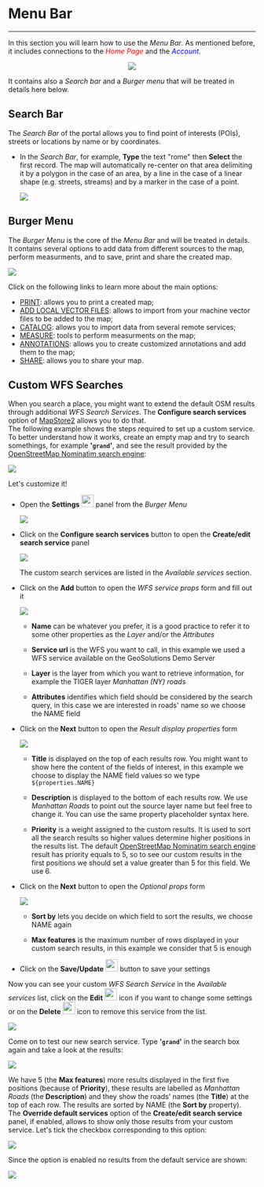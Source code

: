 # Menu Bar
**********

In this section you will learn how to use the *Menu Bar*. As mentioned before, it includes connections to the <span style="color:red">*Home Page*</span> and the <span style="color:blue">*Account*</span>.

   <p align = "center" > <img src="../img/menu-bar.jpg" style="max-width:500px;" /></p>

It contains also a *Search bar* and a *Burger menu* that will be treated in details here below.

Search Bar
----------
The *Search Bar* of the portal allows you to find point of interests (POIs), streets or locations by name or by coordinates.

* In the *Search Bar*, for example, **Type** the text "rome" then **Select** the first record. The map will automatically re-center on that area delimiting it by a polygon in the case of an area, by a line in the case of a linear shape (e.g. streets, streams) and by a marker in the case of a point.

    <img src="../img/rome.jpg" style="max-width:650px;" />

Burger Menu
-----------
The *Burger Menu* is the core of the *Menu Bar* and will be treated in details. It contains several options to add data from different sources to the map, perform measurments, and to save, print and share the created map.

<img src="../img/menu-options.jpg" style="max-height:500px;" />

<br>

Click on the following links to learn more about the main options:

* [PRINT](print.md): allows you to print a created map;
* [ADD LOCAL VECTOR FILES](local-files.md): allows to import from your machine vector files to be added to  the map;
* [CATALOG](catalog.md): allows you to import data from several remote services;
* [MEASURE](measure.md): tools to perform measurments on the map;
* [ANNOTATIONS](annotations.md): allows you to create customized annotations and add them to the map;
* [SHARE](share.md): allows you to share your map.

Custom WFS Searches
-------------------

When you search a place, you might want to extend the default OSM results through additional *WFS Search Services*. The **Configure search services** option of [MapStore2](https://mapstore2.geo-solutions.it/mapstore/#/) allows you to do that.
<br>
The following example shows the steps required to set up a custom service.
<br>
To better understand how it works, create an empty map and try to search somethings, for example **'`grand`'**, and see the result provided by the [OpenStreetMap Nominatim search engine](https://nominatim.openstreetmap.org/):

<img src="../img/default-osm-search.jpg" />

Let's customize it!

* Open the **Settings** <img src="../img/settings-icon.jpg" style="width:25px" /> panel from the *Burger Menu*

    <img src="../img/settings-panel.jpg" style="max-height:500px;" />

* Click on the **Configure search services** button to open the **Create/edit search service** panel

    <img src="../img/create-edit-service-panel.jpg" style="max-height:500px;" />

    The custom search services are listed in the *Available services* section.

* Click on the **Add** button to open the *WFS service props* form and fill out it

    <img src="../img/wfs-service-props-form.jpg" style="max-height:500px;" />

    - **Name** can be whatever you prefer, it is a good practice to refer it to some other properties as the *Layer* and/or the *Attributes*

    - **Service url** is the WFS you want to call, in this example we used a WFS service available on the GeoSolutions Demo Server

    - **Layer** is the layer from which you want to retrieve information, for example the TIGER layer *Manhattan (NY) roads*

    - **Attributes** identifies which field should be considered by the search query, in this case we are interested in roads' name so we choose the NAME field

* Click on the **Next** button to open the *Result display properties* form

    <img src="../img/result-display-properties-form.jpg" style="max-height:500px;" />

    - **Title** is displayed on the top of each results row. You might want to show here the content of the fields of interest, in this example we choose to display the NAME field values so we type `${properties.NAME}`

    - **Description** is displayed to the bottom of each results row. We use *Manhattan Roads* to point out the source layer name but feel free to change it. You can use the same property placeholder syntax here.

    - **Priority** is a weight assigned to the custom results. It is used to sort all the search results so higher values determine higher positions in the results list. The default [OpenStreetMap Nominatim search engine](https://nominatim.openstreetmap.org/) result has priority equals to 5, so to see our custom results in the first positions we should set a value greater than 5 for this field. We use 6.

* Click on the **Next** button to open the *Optional props* form

    <img src="../img/optional-props-form.jpg" style="max-height:500px;" />

    - **Sort by** lets you decide on which field to sort the results, we choose NAME again

    - **Max features** is the maximum number of rows displayed in your custom search results, in this example we consider that 5 is enough

* Click on the **Save/Update** <img src="../img/save-update-button.jpg" style="height:25px" /> button to save your settings

Now you can see your custom *WFS Search Service* in the *Available services* list, click on the **Edit** <img src="../img/edit-service-icon.jpg" style="height:25px" /> icon if you want to change some settings or on the **Delete** <img src="../img/delete-service-icon.jpg" style="height:25px" /> icon to remove this service from the list.

<img src="../img/wfs-services-list.jpg" style="max-height:500px;" />

Come on to test our new search service. Type **'`grand`'** in the search box again and take a look at the results:

<img src="../img/custom-search-results.jpg" style="max-height:500px;" />

We have 5 (the **Max features**) more results displayed in the first five positions (because of **Priority**), these results are labelled as *Manhattan Roads* (the **Description**) and they show the roads' names (the **Title**) at the top of each row. The results are sorted by NAME (the **Sort by** property).
<br>
The **Override default services** option of the **Create/edit search service** panel, if enabled, allows to show only those results from your custom service. Let's tick the checkbox corresponding to this option:

<img src="../img/override-default-service.jpg" style="max-height:500px;" />

Since the option is enabled no results from the default service are shown:

<img src="../img/override-default-service-results.jpg" style="max-height:500px;" />
